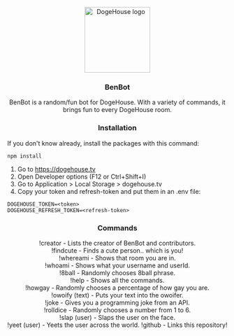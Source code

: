 <p align="center">
  <img src="https://user-images.githubusercontent.com/76412158/112158153-e73fed80-8bb5-11eb-9532-0b4a81358576.png" alt="DogeHouse logo" width="150" height="150"/>
</p>

<h3 align="center">
  <strong>BenBot</strong>
</h3>

<p align="center">
  BenBot is a random/fun bot for DogeHouse. With a variety of commands, it brings fun to every DogeHouse room.
</p>

<h3 align="center">
  <strong>Installation</strong>
</h3>

If you don't know already, install the packages with this command:

```
npm install
```

1. Go to https://dogehouse.tv
2. Open Developer options (F12 or Ctrl+Shift+I)
3. Go to Application > Local Storage > dogehouse.tv
4. Copy your token and refresh-token and put them in an .env file:

```
DOGEHOUSE_TOKEN=<token>
DOGEHOUSE_REFRESH_TOKEN=<refresh-token>
```

<h3 align="center">
  <strong>Commands</strong>
</h3>

<p align="center">
  !creator - Lists the creator of BenBot and contributors.  <br>
!findcute - Finds a cute person.. which is you!  <br>
!whereami - Shows that room you are in.  <br>
!whoami - Shows what your username and userId.  <br>
!8ball - Randomly chooses 8ball phrase.  <br>
!help - Shows all the commands.  <br>
!howgay - Randomly chooses a percentage of how gay you are.  <br>
!owoify (text) - Puts your text into the owoifer.  <br>
!joke - Gives you a programming joke from an API.  <br>
!rolldice - Randomly chooses a number from 1 to 6.  <br>
!slap (user) - Slaps the user on the face.  <br>
!yeet (user) - Yeets the user across the world.
!github - Links this repository!
</p>

